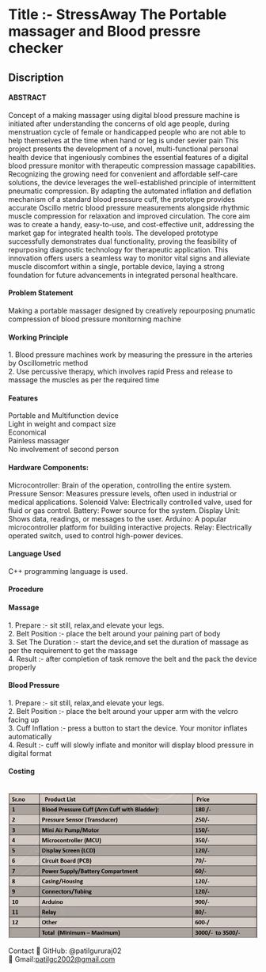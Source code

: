 <h1>Title :- StressAway The Portable massager and Blood pressre checker</h1>
<h2>Discription</h2>


<h4>ABSTRACT</h4>

Concept of a making massager using digital blood pressure machine is initiated after understanding the concerns of old age people, during menstruation cycle of female or handicapped people who are not able to help themselves at the time when hand or leg is under sevier pain This project presents the development of a novel, multi-functional personal health device that ingeniously combines the essential features of a digital blood pressure monitor with therapeutic compression massage capabilities. Recognizing the growing need for convenient and affordable self-care solutions, the device leverages the well-established principle of intermittent pneumatic compression. By adapting the automated inflation and deflation mechanism of a standard blood pressure cuff, the prototype provides accurate Oscillo metric blood pressure measurements alongside rhythmic muscle compression for relaxation and improved circulation. The core aim was to create a handy, easy-to-use, and cost-effective unit, addressing the market gap for integrated health tools. The developed prototype successfully demonstrates dual functionality, proving the feasibility of repurposing diagnostic technology for therapeutic application. This innovation offers users a seamless way to monitor vital signs and alleviate muscle discomfort within a single, portable device, laying a strong foundation for future advancements in integrated personal healthcare.

<h4>Problem Statement</h4>

Making a portable massager designed by creatively repourposing pnumatic compression of blood pressure monitorning machine

<h4>Working Principle </h4>
1. Blood pressure machines work by measuring the pressure in the arteries by Oscillometric method <br>
2. Use percussive therapy, which involves rapid Press and release to massage the muscles as per the required time


<h4>Features</h4>
Portable and Multifunction device<br>
Light in weight and compact size<br>
Economical<br>
Painless massager<br>
No involvement of second person<br>


<h4>Hardware Components:</h4>
Microcontroller: Brain of the operation, controlling the entire system.
Pressure Sensor: Measures pressure levels, often used in industrial or medical applications.
Solenoid Valve: Electrically controlled valve, used for fluid or gas control.
Battery: Power source for the system.
Display Unit: Shows data, readings, or messages to the user.
Arduino: A popular microcontroller platform for building interactive projects.
Relay: Electrically operated switch, used to control high-power devices.


<h4>Language Used</h4>

 C++ programming language is used.


<h4>Procedure</h4> 

<h4>Massage</h4>
1. Prepare :- sit still, relax,and elevate your legs.<br>
2. ⁠Belt Position :- place the belt around your paining part of body <br>
3. ⁠Set The Duration :- start the device,and set the duration of massage as per the requirement to get the massage <br>
4. ⁠Result :- after completion of task remove the belt and the pack the device properly <br>
                                                              

<h4>⁠Blood Pressure </h4>
1. Prepare :- sit still, relax,and elevate your legs.<br>
2. ⁠⁠Belt Position :- place the belt around your upper arm with the velcro facing up <br>
3. ⁠Cuff Inflation :- press a button to start the device. Your monitor inflates automatically <br>
4. ⁠Result :- cuff will slowly inflate and monitor will display blood pressure in digital format


<h4>Costing</h4>
<br>
<img src="Costing.png"/>


<br>


Contact
📧 GitHub: @patilgururaj02<br>
📧 Gmail:patilgc2002@gmail.com
